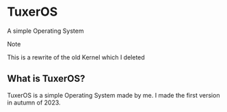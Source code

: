 # TuxerOS
A simple Operating System

> [!NOTE]  
> This is a rewrite of the old Kernel which I deleted

## What is TuxerOS?
TuxerOS is a simple Operating System made by me. I made the first version in autumn of 2023.
